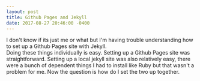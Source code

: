 ```yaml
---
layout: post
title: Github Pages and Jekyll
date: 2017-08-27 20:46:00 -0400
---
```

I don't know if its just me or what but I'm having trouble understanding how to set up a Github Pages site with Jekyll.  
Doing these things individually is easy.  Setting up a Github Pages site was straightforward.  Setting up a local jekyll site was also relatively easy, there were a bunch of dependent things I had to install like Ruby but that wasn't a problem for me.
Now the question is how do I set the two up together.